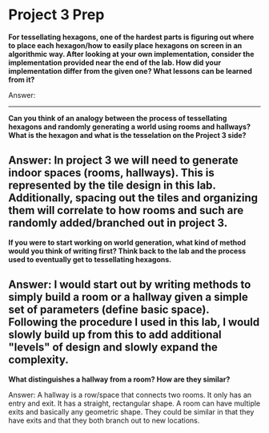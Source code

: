 # Project 3 Prep

**For tessellating hexagons, one of the hardest parts is figuring out where to place each hexagon/how to easily place hexagons on screen in an algorithmic way.
After looking at your own implementation, consider the implementation provided near the end of the lab.
How did your implementation differ from the given one? What lessons can be learned from it?**

Answer:

-----

**Can you think of an analogy between the process of tessellating hexagons and randomly generating a world using rooms and hallways?
What is the hexagon and what is the tesselation on the Project 3 side?**

Answer:
In project 3 we will need to generate indoor spaces (rooms, hallways). This is represented by 
the tile design in this lab. Additionally, spacing out the tiles and organizing them will 
correlate to how rooms and such are randomly added/branched out in project 3.
-----
**If you were to start working on world generation, what kind of method would you think of writing first? 
Think back to the lab and the process used to eventually get to tessellating hexagons.**

Answer:
I would start out by writing methods to simply build a room or a hallway given a simple set of 
parameters (define basic space). Following the procedure I used in this lab, I would slowly 
build up from this to add additional "levels" of design and slowly expand the complexity.
-----
**What distinguishes a hallway from a room? How are they similar?**

Answer:
A hallway is a row/space that connects two rooms. It only has an entry and exit. It has a 
straight, rectangular shape. A room can have multiple exits and basically any geometric shape. 
They could be similar in that they have exits and that they both branch out to new locations.